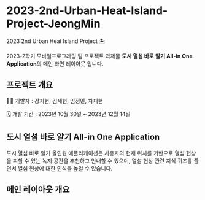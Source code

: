 # 2023-2nd-Urban-Heat-Island-Project-JeongMin
2023 2nd Urban Heat Island Project 🏝

2023-2학기 모바일프로그래밍 팀 프로젝트 과제물 **도시 열섬 바로 알기 All-in One Application**의 메인 화면 레이아웃 입니다.

## 프로젝트 개요

👩‍💻 개발자 : 강지현, 김세현, 임정민, 차재현

🗓 개발 기간 : 2023년 10월 30일 ~ 2023년 12월 14일

## 도시 열섬 바로 알기 All-in One Application

도시 열섬 바로 알기 올인원 애플리케이션은 사용자의 현재 위치를 기반으로 열섬 현상을 피할 수 있는 녹지 공간을 추천하고 안내할 수 있으며, 열섬 현상 관련 지식 퀴즈를 풀면서 열섬 현상에 대한 인식을 높일 수 있습니다.  

## 메인 레이아웃 개요
